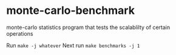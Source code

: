 monte-carlo-benchmark
=====================

monte-carlo statistics program that tests the scalablilty of certain operations

Run `make -j whatever`
Next run `make benchmarks -j 1`
